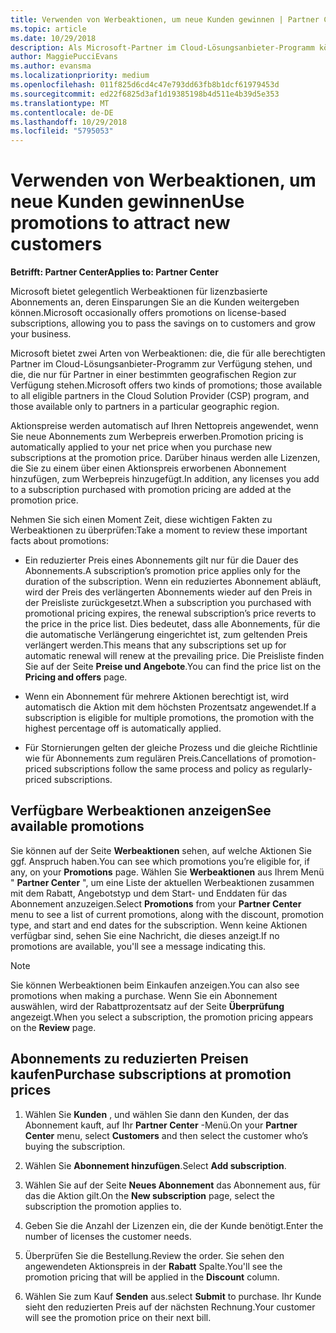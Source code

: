 ```yaml
---
title: Verwenden von Werbeaktionen, um neue Kunden gewinnen | Partner Center
ms.topic: article
ms.date: 10/29/2018
description: Als Microsoft-Partner im Cloud-Lösungsanbieter-Programm können Sie Abonnements zu Aktionspreisen erwerben und die Einsparungen an die Kunden weitergeben.
author: MaggiePucciEvans
ms.author: evansma
ms.localizationpriority: medium
ms.openlocfilehash: 011f825d6cd4c47e793dd63fb8b1dcf61979453d
ms.sourcegitcommit: ed22f6825d3af1d19385198b4d511e4b39d5e353
ms.translationtype: MT
ms.contentlocale: de-DE
ms.lasthandoff: 10/29/2018
ms.locfileid: "5795053"
---
```

# <a name="use-promotions-to-attract-new-customers"></a><span data-ttu-id="0f49d-103">Verwenden von Werbeaktionen, um neue Kunden gewinnen</span><span class="sxs-lookup"><span data-stu-id="0f49d-103">Use promotions to attract new customers</span></span>  

**<span data-ttu-id="0f49d-104">Betrifft: Partner Center</span><span class="sxs-lookup"><span data-stu-id="0f49d-104">Applies to: Partner Center</span></span>**

<!--[FWLink: https://go.microsoft.com/fwlink/?linkid=852469]-->

<span data-ttu-id="0f49d-105">Microsoft bietet gelegentlich Werbeaktionen für lizenzbasierte Abonnements an, deren Einsparungen Sie an die Kunden weitergeben können.</span><span class="sxs-lookup"><span data-stu-id="0f49d-105">Microsoft occasionally offers promotions on license-based subscriptions, allowing you to pass the savings on to customers and grow your business.</span></span> 

<span data-ttu-id="0f49d-106">Microsoft bietet zwei Arten von Werbeaktionen: die, die für alle berechtigten Partner im Cloud-Lösungsanbieter-Programm zur Verfügung stehen, und die, die nur für Partner in einer bestimmten geografischen Region zur Verfügung stehen.</span><span class="sxs-lookup"><span data-stu-id="0f49d-106">Microsoft offers two kinds of promotions; those available to all eligible partners in the Cloud Solution Provider (CSP) program, and those available only to partners in a particular geographic region.</span></span>

<span data-ttu-id="0f49d-107">Aktionspreise werden automatisch auf Ihren Nettopreis angewendet, wenn Sie neue Abonnements zum Werbepreis erwerben.</span><span class="sxs-lookup"><span data-stu-id="0f49d-107">Promotion pricing is automatically applied to your net price when you purchase new subscriptions at the promotion price.</span></span> <span data-ttu-id="0f49d-108">Darüber hinaus werden alle Lizenzen, die Sie zu einem über einen Aktionspreis erworbenen Abonnement hinzufügen, zum Werbepreis hinzugefügt.</span><span class="sxs-lookup"><span data-stu-id="0f49d-108">In addition, any licenses you add to a subscription purchased with promotion pricing are added at the promotion price.</span></span> 

<span data-ttu-id="0f49d-109">Nehmen Sie sich einen Moment Zeit, diese wichtigen Fakten zu Werbeaktionen zu überprüfen:</span><span class="sxs-lookup"><span data-stu-id="0f49d-109">Take a moment to review these important facts about promotions:</span></span>

-   <span data-ttu-id="0f49d-110">Ein reduzierter Preis eines Abonnements gilt nur für die Dauer des Abonnements.</span><span class="sxs-lookup"><span data-stu-id="0f49d-110">A subscription’s promotion price applies only for the duration of the subscription.</span></span> <span data-ttu-id="0f49d-111">Wenn ein reduziertes Abonnement abläuft, wird der Preis des verlängerten Abonnements wieder auf den Preis in der Preisliste zurückgesetzt.</span><span class="sxs-lookup"><span data-stu-id="0f49d-111">When a subscription you purchased with promotional pricing expires, the renewal subscription’s price reverts to the price in the price list.</span></span> <span data-ttu-id="0f49d-112">Dies bedeutet, dass alle Abonnements, für die die automatische Verlängerung eingerichtet ist, zum geltenden Preis verlängert werden.</span><span class="sxs-lookup"><span data-stu-id="0f49d-112">This means that any subscriptions set up for automatic renewal will renew at the prevailing price.</span></span> <span data-ttu-id="0f49d-113">Die Preisliste finden Sie auf der Seite **Preise und Angebote**.</span><span class="sxs-lookup"><span data-stu-id="0f49d-113">You can find the price list on the **Pricing and offers** page.</span></span> 

-   <span data-ttu-id="0f49d-114">Wenn ein Abonnement für mehrere Aktionen berechtigt ist, wird automatisch die Aktion mit dem höchsten Prozentsatz angewendet.</span><span class="sxs-lookup"><span data-stu-id="0f49d-114">If a subscription is eligible for multiple promotions, the promotion with the highest percentage off is automatically applied.</span></span>

-   <span data-ttu-id="0f49d-115">Für Stornierungen gelten der gleiche Prozess und die gleiche Richtlinie wie für Abonnements zum regulären Preis.</span><span class="sxs-lookup"><span data-stu-id="0f49d-115">Cancellations of promotion-priced subscriptions follow the same process and policy as regularly-priced subscriptions.</span></span>

## <a name="see-available-promotions"></a><span data-ttu-id="0f49d-116">Verfügbare Werbeaktionen anzeigen</span><span class="sxs-lookup"><span data-stu-id="0f49d-116">See available promotions</span></span>

<span data-ttu-id="0f49d-117">Sie können auf der Seite **Werbeaktionen** sehen, auf welche Aktionen Sie ggf. Anspruch haben.</span><span class="sxs-lookup"><span data-stu-id="0f49d-117">You can see which promotions you’re eligible for, if any, on your **Promotions** page.</span></span> <span data-ttu-id="0f49d-118">Wählen Sie **Werbeaktionen** aus Ihrem Menü " **Partner Center** ", um eine Liste der aktuellen Werbeaktionen zusammen mit dem Rabatt, Angebotstyp und dem Start- und Enddaten für das Abonnement anzuzeigen.</span><span class="sxs-lookup"><span data-stu-id="0f49d-118">Select **Promotions** from your **Partner Center** menu to see a list of current promotions, along with the discount, promotion type, and start and end dates for the subscription.</span></span> <span data-ttu-id="0f49d-119">Wenn keine Aktionen verfügbar sind, sehen Sie eine Nachricht, die dieses anzeigt.</span><span class="sxs-lookup"><span data-stu-id="0f49d-119">If no promotions are available, you'll see a message indicating this.</span></span> 

> [!NOTE]  
> <span data-ttu-id="0f49d-120">Sie können Werbeaktionen beim Einkaufen anzeigen.</span><span class="sxs-lookup"><span data-stu-id="0f49d-120">You can also see promotions when making a purchase.</span></span> <span data-ttu-id="0f49d-121">Wenn Sie ein Abonnement auswählen, wird der Rabattprozentsatz auf der Seite **Überprüfung** angezeigt.</span><span class="sxs-lookup"><span data-stu-id="0f49d-121">When you select a subscription, the promotion pricing appears on the **Review** page.</span></span>

## <a name="purchase-subscriptions-at-promotion-prices"></a><span data-ttu-id="0f49d-122">Abonnements zu reduzierten Preisen kaufen</span><span class="sxs-lookup"><span data-stu-id="0f49d-122">Purchase subscriptions at promotion prices</span></span>

1. <span data-ttu-id="0f49d-123">Wählen Sie **Kunden** , und wählen Sie dann den Kunden, der das Abonnement kauft, auf Ihr **Partner Center** -Menü.</span><span class="sxs-lookup"><span data-stu-id="0f49d-123">On your **Partner Center** menu, select **Customers** and then select the customer who’s buying the subscription.</span></span> 

2. <span data-ttu-id="0f49d-124">Wählen Sie **Abonnement hinzufügen**.</span><span class="sxs-lookup"><span data-stu-id="0f49d-124">Select **Add subscription**.</span></span>

3. <span data-ttu-id="0f49d-125">Wählen Sie auf der Seite **Neues Abonnement** das Abonnement aus, für das die Aktion gilt.</span><span class="sxs-lookup"><span data-stu-id="0f49d-125">On the **New subscription** page, select the subscription the promotion applies to.</span></span>

4. <span data-ttu-id="0f49d-126">Geben Sie die Anzahl der Lizenzen ein, die der Kunde benötigt.</span><span class="sxs-lookup"><span data-stu-id="0f49d-126">Enter the number of licenses the customer needs.</span></span> 

5. <span data-ttu-id="0f49d-127">Überprüfen Sie die Bestellung.</span><span class="sxs-lookup"><span data-stu-id="0f49d-127">Review the order.</span></span> <span data-ttu-id="0f49d-128">Sie sehen den angewendeten Aktionspreis in der **Rabatt** Spalte.</span><span class="sxs-lookup"><span data-stu-id="0f49d-128">You'll see the promotion pricing that will be applied in the **Discount** column.</span></span>  

6.  <span data-ttu-id="0f49d-129">Wählen Sie zum Kauf **Senden** aus.</span><span class="sxs-lookup"><span data-stu-id="0f49d-129">select **Submit** to purchase.</span></span> <span data-ttu-id="0f49d-130">Ihr Kunde sieht den reduzierten Preis auf der nächsten Rechnung.</span><span class="sxs-lookup"><span data-stu-id="0f49d-130">Your customer will see the promotion price on their next bill.</span></span>  



